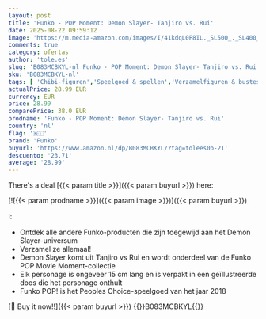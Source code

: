 ```yaml
---
layout: post
title: 'Funko - POP Moment: Demon Slayer- Tanjiro vs. Rui'
date: 2025-08-22 09:59:12
image: 'https://m.media-amazon.com/images/I/41kdqL0P8IL._SL500_._SL400_.jpg'
comments: true
category: ofertas
author: 'tole.es'
slug: 'B083MCBKYL-nl Funko - POP Moment: Demon Slayer- Tanjiro vs. Rui'
sku: 'B083MCBKYL-nl'
tags: [ 'Chibi-figuren','Speelgoed & spellen','Verzamelfiguren & bustes','Verzamelspeelgoed','funko','🇳🇱', ]
actualPrice: 28.99 EUR
currency: EUR
price: 28.99
comparePrice: 38.0 EUR
prodname: 'Funko - POP Moment: Demon Slayer- Tanjiro vs. Rui'
country: 'nl'
flag: '🇳🇱'
brand: 'Funko'
buyurl: 'https://www.amazon.nl/dp/B083MCBKYL/?tag=tolees0b-21'
descuento: '23.71'
average: '28.99'
---
```


There's a deal [{{< param title >}}]({{< param buyurl >}})  here:

[![{{< param prodname >}}]({{< param image >}})]({{< param buyurl >}})

ℹ️:

- Ontdek alle andere Funko-producten die zijn toegewijd aan het Demon Slayer-universum
- Verzamel ze allemaal!
- Demon Slayer komt uit Tanjiro vs Rui en wordt onderdeel van de Funko POP Movie Moment-collectie
- Elk personage is ongeveer 15 cm lang en is verpakt in een geïllustreerde doos die het personage onthult
- Funko POP! is het Peoples Choice-speelgoed van het jaar 2018

[🛒 Buy it now!!]({{< param buyurl >}})
{{<world>}}B083MCBKYL{{</world>}}
